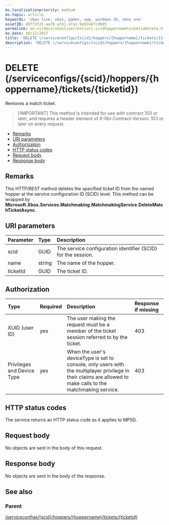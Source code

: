 ```yaml
---
ms.localizationpriority: medium
ms.topic: article
keywords: 'xbox live, xbox, games, uwp, windows 10, xbox one'
assetID: d9ff3f21-aa70-af41-afa1-9a9244fcdb95
permalink: en-us/docs/xboxlive/rest/uri-scidhoppernameticketiddelete.html
ms.date: 10/12/2017
title: 'DELETE (/serviceconfigs/{scid}/hoppers/{hoppername}/tickets/{ticketid})'
description: 'DELETE (/serviceconfigs/{scid}/hoppers/{hoppername}/tickets/{ticketid})'
---
```


# DELETE \(/serviceconfigs/{scid}/hoppers/{hoppername}/tickets/{ticketid}\)

Removes a match ticket.

> \[!IMPORTANT\] This method is intended for use with contract 103 or later, and requires a header element of X-Xbl-Contract-Version: 103 or later on every request.

* [Remarks](delete-serviceconfigs-scid-hoppers-hoppername-tickets-ticketid.md#ID4ET)
* [URI parameters](delete-serviceconfigs-scid-hoppers-hoppername-tickets-ticketid.md#ID4E2)
* [Authorization](delete-serviceconfigs-scid-hoppers-hoppername-tickets-ticketid.md#ID4EGB)
* [HTTP status codes](delete-serviceconfigs-scid-hoppers-hoppername-tickets-ticketid.md#ID4EOC)
* [Request body](delete-serviceconfigs-scid-hoppers-hoppername-tickets-ticketid.md#ID4EXC)
* [Response body](delete-serviceconfigs-scid-hoppers-hoppername-tickets-ticketid.md#ID4ECD)

## Remarks <a id="ID4ET"></a>

This HTTP/REST method deletes the specified ticket ID from the named hopper at the service configuration ID \(SCID\) level. This method can be wrapped by **Microsoft.Xbox.Services.Matchmaking.MatchmakingService.DeleteMatchTicketAsync**.  


## URI parameters <a id="ID4E2"></a>

| Parameter | Type | Description |
| :--- | :--- | :--- |
| scid | GUID | The service configuration identifier \(SCID\) for the session. |
| name | string | The name of the hopper. |
| ticketId | GUID | The ticket ID. |

## Authorization <a id="ID4EGB"></a>

| Type | Required | Description | Response if missing |
| :--- | :--- | :--- | :--- |
| XUID \(user ID\) | yes | The user making the request must be a member of the ticket session referred to by the ticket. | 403 |
| Privileges and Device Type | yes | When the user's deviceType is set to console, only users with the multiplayer privilege in their claims are allowed to make calls to the matchmaking service. | 403 |

## HTTP status codes <a id="ID4EOC"></a>

The service returns an HTTP status code as it applies to MPSD.  


## Request body <a id="ID4EXC"></a>

No objects are sent in the body of this request.

## Response body <a id="ID4ECD"></a>

No objects are sent in the body of the response.

## See also <a id="ID4EPD"></a>

### Parent <a id="ID4ERD"></a>

[/serviceconfigs/{scid}/hoppers/{hoppername}/tickets/{ticketid}](https://github.com/LucienHH/docs-xsapi/tree/8aaeb3d77dec37e3bd2a1d99ea913649665f2490/work-in-progress/matchmaking/uri-scidhoppernameticketid.md)

